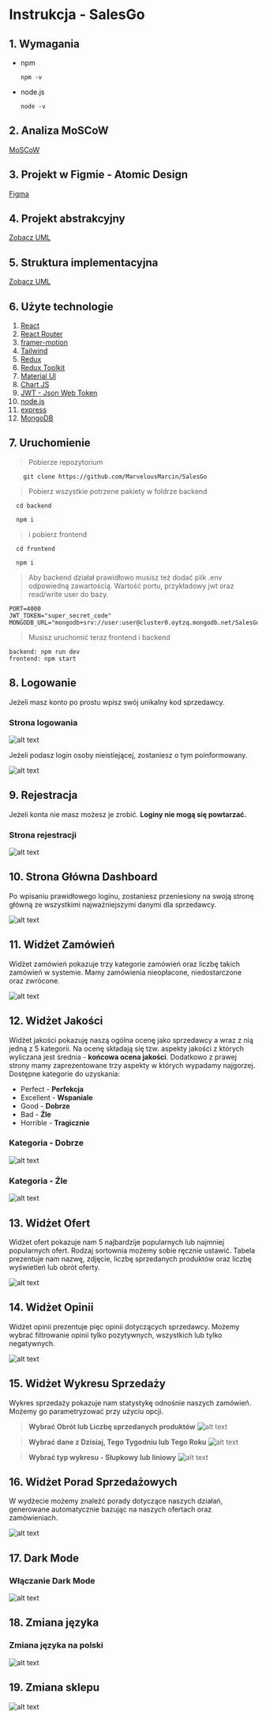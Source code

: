 # Instrukcja - SalesGo

## 1. Wymagania

- npm

  ```
  npm -v
  ```

- node.js
  ```
  node -v
  ```

## 2. Analiza MoSCoW

[MoSCoW](./readme/README_3.md)

## 3. Projekt w Figmie - Atomic Design

[Figma](https://www.figma.com/file/7LLcdN46lwZXt0gx6qDLQz/PGUI---Projekt?node-id=0%3A1&t=TPm7rHPxQyqcHijm-1)

## 4. Projekt abstrakcyjny

[Zobacz UML](./readme/README_2.md)

## 5. Struktura implementacyjna

[Zobacz UML](./readme/README_4.md)

## 6. Użyte technologie

<ol>
  <li><a href="https://reactjs.org/" target="_blank">React</a></li>
  <li><a href="https://reactrouter.com/en/main">React Router</a></li>
  <li><a href="https://www.framer.com/motion/">framer-motion</a></li>
  <li><a href="https://tailwindcss.com/">Tailwind</a></li>
  <li><a href="https://redux.js.org/">Redux</a></li>
  <li><a href="https://redux-toolkit.js.org/">Redux Toolkit</a></li>
  <li><a href="https://mui.com/">Material UI</a></li>
  <li><a href="https://www.chartjs.org/">Chart JS</a></li>
  <li><a href="https://www.npmjs.com/package/jsonwebtoken">JWT - Json Web Token</a></li>
  <li><a href="https://nodejs.org/en/">node.js</a></li>
  <li><a href="https://expressjs.com/">express</a></li>
  <li><a href="https://www.mongodb.com/">MongoDB</a></li>
</ol>

## 7. Uruchomienie

> Pobierze repozytorium

```
    git clone https://github.com/MarvelousMarcin/SalesGo
```

> Pobierz wszystkie potrzene pakiety w foldrze backend

```
  cd backend
```

```
  npm i
```

> i pobierz frontend

```
  cd frontend
```

```
  npm i
```

> Aby backend działał prawidłowo musisz też dodać plik .env odpowiedną zawartością. Wartość portu, przykładowy jwt oraz read/write user do bazy.

```
PORT=4000
JWT_TOKEN="super_secret_code"
MONGODB_URL="mongodb+srv://user:user@cluster0.oytzq.mongodb.net/SalesGo"
```

> Musisz uruchomić teraz frontend i backend

```
backend: npm run dev
frontend: npm start
```

## 8. Logowanie

Jeżeli masz konto po prostu wpisz swój unikalny kod sprzedawcy.

### Strona logowania

![alt text](./readme/login2.gif)

Jeżeli podasz login osoby nieistiejącej, zostaniesz o tym poinformowany.

![alt text](./readme/error.png)

## 9. Rejestracja

Jeżeli konta nie masz możesz je zrobić. **Loginy nie mogą się powtarzać.**

### Strona rejestracji

![alt text](./readme/register.png)

## 10. Strona Główna Dashboard

Po wpisaniu prawidłowego loginu, zostaniesz przeniesiony na swoją stronę główną ze wszystkimi najważniejszymi danymi dla sprzedawcy.

![alt text](./readme/dashboard.png)

## 11. Widżet Zamówień

Widżet zamówień pokazuje trzy kategorie zamówień oraz liczbę takich zamówień w systemie. Mamy zamówienia nieopłacone, niedostarczone oraz zwrócone.

![alt text](./readme/orders.png)

## 12. Widżet Jakości

Widżet jakości pokazuję naszą ogólna ocenę jako sprzedawcy a wraz z nią jedną z 5 kategorii. Na ocenę składają się tzw. aspekty jakości z których wyliczana jest średnia - **końcowa ocena jakości**. Dodatkowo z prawej strony mamy zaprezentowane trzy aspekty w których wypadamy najgorzej.
Dostępne kategorie do uzyskania:

- Perfect - **Perfekcja**
- Excellent - **Wspaniale**
- Good - **Dobrze**
- Bad - **Źle**
- Horrible - **Tragicznie**

### Kategoria - **Dobrze**

![alt text](./readme/quality1.png)

### Kategoria - **Źle**

![alt text](./readme/quality2.png)

## 13. Widżet Ofert

Widżet ofert pokazuje nam 5 najbardzije popularnych lub najmniej popularnych ofert. Rodzaj sortownia możemy sobie ręcznie ustawić. Tabela prezentuje nam nazwę, zdjęcie, liczbę sprzedanych produktów oraz liczbę wyświetleń lub obrót oferty.

![alt text](./readme/offerts.gif)

## 14. Widżet Opinii

Widżet opinii prezentuje pięc opinii dotyczących sprzedawcy. Możemy wybrać filtrowanie opinii tylko pozytywnych, wszystkich lub tylko negatywnych.

![alt text](./readme/reviews.gif)

## 15. Widżet Wykresu Sprzedaży

Wykres sprzedaży pokazuje nam statystykę odnośnie naszych zamówień. Możemy go parametryzować przy użyciu opcji.

> **Wybrać Obrót lub Liczbę sprzedanych produktów** ![alt text](./readme/data.gif)

> **Wybrać dane z Dzisiaj, Tego Tygodniu lub Tego Roku** ![alt text](./readme/rage.gif)

> **Wybrać typ wykresu - Słupkowy lub liniowy** ![alt text](./readme/type.gif)

## 16. Widżet Porad Sprzedażowych

W wydżecie możemy znaleźć porady dotyczące naszych działań, generowane automatycznie bazując na naszych ofertach oraz zamówieniach.

![alt text](./readme/advices.png)

## 17. Dark Mode

### Włączanie Dark Mode

![alt text](./readme/darkmode.gif)

## 18. Zmiana języka

### Zmiana języka na polski

![alt text](./readme/lang.gif)

## 19. Zmiana sklepu

![alt text](./readme/shop.gif)
